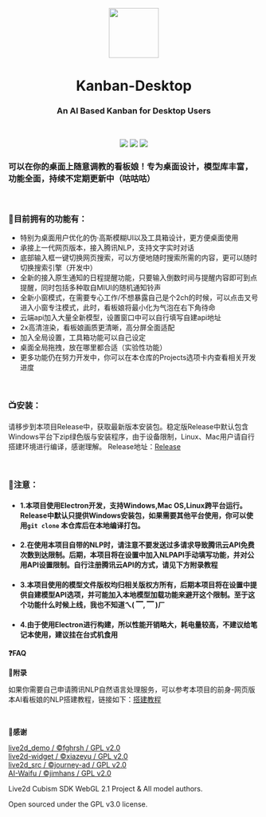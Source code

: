 <p align="center">
<img src="./assets/app.ico" width=100px height=100px></p>
<h1 align="center"> Kanban-Desktop </h1>
<h3 align="center"> An AI Based Kanban for Desktop Users </h3>
<br/>
<p align="center">
<img src="https://img.shields.io/badge/Version-2.0.1 Stable-red.svg?style=flat-square">
<img src="https://img.shields.io/badge/Electron-17.0.0-blue.svg?style=flat-square">
<img src="https://img.shields.io/badge/License-GPL-purple.svg?style=flat-square">
</p>

### 可以在你的桌面上随意调教的看板娘！专为桌面设计，模型库丰富，功能全面，持续不定期更新中（咕咕咕）

<br/>

### 🎰目前拥有的功能有：

- 特别为桌面用户优化的伪·高斯模糊UI以及工具箱设计，更方便桌面使用
- 承接上一代网页版本，接入腾讯NLP，支持文字实时对话
- 底部输入框一键切换网页搜索，可以方便地随时搜索所需的内容，更可以随时切换搜索引擎（开发中）
- 全新的接入原生通知的日程提醒功能，只要输入倒数时间与提醒内容即可到点提醒，同时包括多种取自MIUI的随机通知铃声
- 全新小窗模式，在需要专心工作/不想暴露自己是个2ch的时候，可以点击叉号进入小窗专注模式，此时，看板娘将最小化为气泡在右下角待命
- 云端api加入大量全新模型，设置窗口中可以自行填写自建api地址
- 2x高清渲染，看板娘画质更清晰，高分屏全面适配
- 加入全局设置，工具箱功能可以自己设定
- 桌面全局拖拽，放在哪里都合适（实验性功能）
- 更多功能仍在努力开发中，你可以在本仓库的Projects选项卡内查看相关开发进度

<br/>

### 📺安装：
请移步到本项目Release中，获取最新版本安装包。稳定版Release中默认包含Windows平台下zip绿色版与安装程序，由于设备限制，Linux、Mac用户请自行搭建环境进行编译，感谢理解。
Release地址：[Release](https://github.com/JimHans/kanban-desktop/releases)

<br/>

### 🔴注意：
- #### 1.本项目使用Electron开发，支持Windows,Mac OS,Linux跨平台运行。Release中默认只提供Windows安装包，如果需要其他平台使用，你可以使用`git clone` 本仓库后在本地编译打包。
- #### 2.在使用本项目自带的NLP时，请注意不要发送过多请求导致腾讯云API免费次数到达限制。后期，本项目将在设置中加入NLPAPI手动填写功能，并对公用API设置限制。自行注册腾讯云API的方式，请见下方附录教程
- #### 3.本项目使用的模型文件版权均归相关版权方所有，后期本项目将在设置中提供自建模型API选项，并可能加入本地模型加载功能来避开这个限制。至于这个功能什么时候上线，我也不知道ㄟ( ▔, ▔ )ㄏ
- #### 4.由于使用Electron进行构建，所以性能开销略大，耗电量较高，不建议给笔记本使用，建议挂在台式机食用

**❓FAQ**

**📝附录**

如果你需要自己申请腾讯NLP自然语言处理服务，可以参考本项目的前身-网页版本AI看板娘的NLP搭建教程，链接如下：[搭建教程](https://github.com/JimHans/AI-waifu)

<br/>

**🧡感谢**

[live2d_demo / ©fghrsh / GPL v2.0][1]  
[live2d-widget / ©xiazeyu / GPL v2.0][2]  
[live2d_src / ©journey-ad / GPL v2.0][3]    
[AI-Waifu / ©jimhans / GPL v2.0][4]  

Live2d Cubism SDK WebGL 2.1 Project & All model authors.

Open sourced under the GPL v3.0 license.


  [1]: https://github.com/fghrsh/live2d_demo
  [2]: https://github.com/xiazeyu/live2d-widget.js
  [3]: https://github.com/journey-ad/live2d_src
  [4]: https://github.com/JimHans/AI-waifu